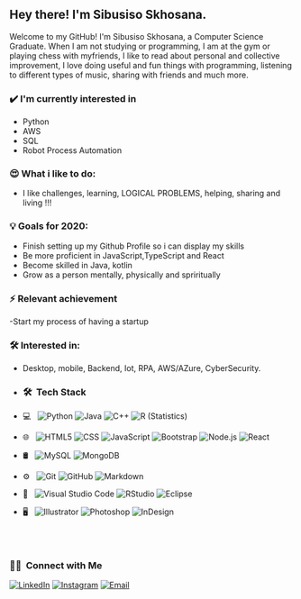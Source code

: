 <h2> Hey there! I'm Sibusiso Skhosana.</h2>

Welcome to my GitHub! I'm Sibusiso Skhosana, a Computer Science Graduate. When I am not studying or programming, I am at the gym or playing chess with myfriends, I like to read about personal and collective improvement, I love doing useful and fun things with programming, listening to different types of music, sharing with friends and much more.

### ✔️ I'm currently interested in
- Python 
- AWS
- SQL
- Robot Process Automation

### 😍 What i like to do:
- I like challenges, learning, LOGICAL PROBLEMS, helping, sharing and living !!!

### 💡 Goals for 2020:
- Finish setting up my Github Profile so i can display my skills
- Be more proficient in JavaScript,TypeScript and React
- Become skilled in Java, kotlin
- Grow as a person mentally, physically and spriritually

### ⚡ Relevant achievement
-Start my process of having a startup

### 🛠 Interested in:
- Desktop, mobile, Backend, Iot, RPA, AWS/AZure, CyberSecurity.

- <h3> 🛠 &nbsp;Tech Stack</h3>

- 💻 &nbsp;
  ![Python](https://img.shields.io/badge/-Python-333333?style=flat&logo=python)
  ![Java](https://img.shields.io/badge/-Java-333333?style=flat&logo=Java&logoColor=007396)
  ![C++](https://img.shields.io/badge/-C++-333333?style=flat&logo=C%2B%2B&logoColor=00599C)
  ![R (Statistics)](https://img.shields.io/badge/-R-333333?style=flat&logo=R&logoColor=276DC3)
- 🌐 &nbsp;
  ![HTML5](https://img.shields.io/badge/-HTML5-333333?style=flat&logo=HTML5)
  ![CSS](https://img.shields.io/badge/-CSS-333333?style=flat&logo=CSS3&logoColor=1572B6)
  ![JavaScript](https://img.shields.io/badge/-JavaScript-333333?style=flat&logo=javascript)
  ![Bootstrap](https://img.shields.io/badge/-Bootstrap-333333?style=flat&logo=bootstrap&logoColor=563D7C)
  ![Node.js](https://img.shields.io/badge/-Node.js-333333?style=flat&logo=node.js)
  ![React](https://img.shields.io/badge/-React-333333?style=flat&logo=react)
- 🛢 &nbsp;
  ![MySQL](https://img.shields.io/badge/-MySQL-333333?style=flat&logo=mysql)
  ![MongoDB](https://img.shields.io/badge/-MongoDB-333333?style=flat&logo=mongodb)
- ⚙️ &nbsp;
  ![Git](https://img.shields.io/badge/-Git-333333?style=flat&logo=git)
  ![GitHub](https://img.shields.io/badge/-GitHub-333333?style=flat&logo=github)
  ![Markdown](https://img.shields.io/badge/-Markdown-333333?style=flat&logo=markdown)
- 🔧 &nbsp;
  ![Visual Studio Code](https://img.shields.io/badge/-Visual%20Studio%20Code-333333?style=flat&logo=visual-studio-code&logoColor=007ACC)
  ![RStudio](https://img.shields.io/badge/-RStudio-333333?style=flat&logo=rstudio)
  ![Eclipse](https://img.shields.io/badge/-Eclipse-333333?style=flat&logo=eclipse-ide&logoColor=2C2255)
- 🖥 &nbsp;
  ![Illustrator](https://img.shields.io/badge/-Illustrator-333333?style=flat&logo=adobe-illustrator)
  ![Photoshop](https://img.shields.io/badge/-Photoshop-333333?style=flat&logo=adobe-photoshop)
  ![InDesign](https://img.shields.io/badge/-InDesign-333333?style=flat&logo=adobe-indesign)

<br/>

<br/>

<h3> 🤝🏻 &nbsp;Connect with Me </h3>

<p align="center">

<a href="https://www.linkedin.com/in/sibusiso-goodwell-skhosana-445185250/"><img alt="LinkedIn" src="https://img.shields.io/badge/LinkedIn-Sibusiso%20Skhosana%20-blue?style=flat-square&logo=linkedin"></a>
<a href="https://www.instagram.com/adityavs_/"><img alt="Instagram" src="https://img.shields.io/badge/Instagram-sibusiso__-blue?style=flat-square&logo=instagram"></a>
<a href="mailto:sibusisogoodwill871@gmail.com"><img alt="Email" src="https://img.shields.io/badge/Email-sibusisogoodwill871@gmail.com-blue?style=flat-square&logo=gmail"></a>
</p>

